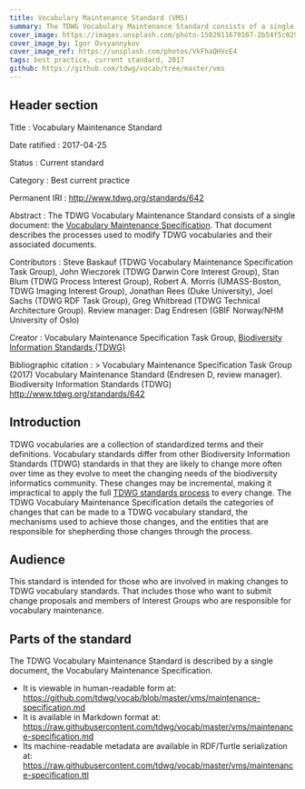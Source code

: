 ```yaml
---
title: Vocabulary Maintenance Standard (VMS)
summary: The TDWG Vocabulary Maintenance Standard consists of a single document: the [Vocabulary Maintenance Specification](https://github.com/tdwg/vocab/blob/master/vms/maintenance-specification.md). That document describes the processes used to modify TDWG vocabularies and their associated documents.
cover_image: https://images.unsplash.com/photo-1502911679107-2b54f5c0292c
cover_image_by: Igor Ovsyannykov
cover_image_ref: https://unsplash.com/photos/VkFhaQHVcE4
tags: best practice, current standard, 2017
github: https://github.com/tdwg/vocab/tree/master/vms
---
```


## Header section

Title
: Vocabulary Maintenance Standard

Date ratified
: 2017-04-25

Status
: Current standard

Category
: Best current practice

Permanent IRI
: <http://www.tdwg.org/standards/642>

Abstract
: The TDWG Vocabulary Maintenance Standard consists of a single document: the [Vocabulary Maintenance Specification](https://github.com/tdwg/vocab/blob/master/vms/maintenance-specification.md). That document describes the processes used to modify TDWG vocabularies and their associated documents.

Contributors
: Steve Baskauf (TDWG Vocabulary Maintenance Specification Task Group), John Wieczorek (TDWG Darwin Core Interest Group), Stan Blum (TDWG Process Interest Group), Robert A. Morris (UMASS-Boston, TDWG Imaging Interest Group), Jonathan Rees (Duke University), Joel Sachs (TDWG RDF Task Group), Greg Whitbread (TDWG Technical Architecture Group). Review manager: Dag Endresen (GBIF Norway/NHM University of Oslo)

Creator
: Vocabulary Maintenance Specification Task Group, [Biodiversity Information Standards (TDWG)](https://www.tdwg.org/)

Bibliographic citation
: > Vocabulary Maintenance Specification Task Group (2017) Vocabulary Maintenance Standard (Endresen D, review manager). Biodiversity Information Standards (TDWG) <http://www.tdwg.org/standards/642>

## Introduction

TDWG vocabularies are a collection of standardized terms and their definitions. Vocabulary standards differ from other Biodiversity Information Standards (TDWG) standards in that they are likely to change more often over time as they evolve to meet the changing needs of the biodiversity informatics community. These changes may be incremental, making it impractical to apply the full [TDWG standards process](../../about/process) to every change. The TDWG Vocabulary Maintenance Specification details the categories of changes that can be made to a TDWG vocabulary standard, the mechanisms used to achieve those changes, and the entities that are responsible for shepherding those changes through the process.

## Audience

This standard is intended for those who are involved in making changes to TDWG vocabulary standards. That includes those who want to submit change proposals and members of Interest Groups who are responsible for vocabulary maintenance.

## Parts of the standard

The TDWG Vocabulary Maintenance Standard is described by a single document, the Vocabulary Maintenance Specification.

- It is viewable in human-readable form at:
<https://github.com/tdwg/vocab/blob/master/vms/maintenance-specification.md>
- It is available in Markdown format at: <https://raw.githubusercontent.com/tdwg/vocab/master/vms/maintenance-specification.md>
- Its machine-readable metadata are available in RDF/Turtle serialization at:
<https://raw.githubusercontent.com/tdwg/vocab/master/vms/maintenance-specification.ttl>
